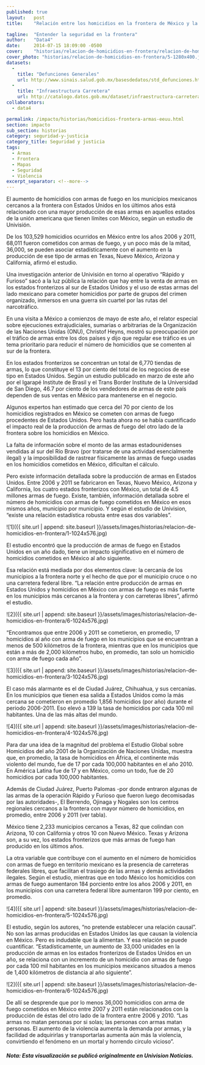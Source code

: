 ```yaml
---
published: true
layout:   post
title:    "Relación entre los homicidios en la frontera de México y la producción de armas en EE.UU."

tagline:  "Entender la seguridad en la frontera"
author:   "Data4"
date:     2014-07-15 18:09:00 -0500
cover:    "historias/relacion-de-homicidios-en-frontera/relacion-de-homicidios-en-frontera-cover.jpg"
cover_photo: "historias/relacion-de-homicidios-en-frontera/5-1280x400.jpg"
datasets:
  -
    title: "Defunciones Generales"
    url: http://www.sinais.salud.gob.mx/basesdedatos/std_defunciones.html
  -
    title: "Infraestructura Carretera"
    url: http://catalogo.datos.gob.mx/dataset/infraestructura-carretera
collaborators:
  - data4

permalink: /impacto/historias/homicidios-frontera-armas-eeuu.html
section: impacto
sub_section: historias
category: seguridad-y-justicia
category_title: Seguridad y justicia
tags:
  - Armas
  - Frontera
  - Mapas
  - Seguridad
  - Violencia
excerpt_separator: <!--more-->
---
```


El aumento de homicidios con armas de fuego en los municipios mexicanos cercanos a
la frontera con Estados Unidos en los últimos años está relacionado con una mayor
producción de esas armas en aquellos estados de la unión americana que tienen
límites con México, según un estudio de Univisión.

<!--more-->

De los 103,529 homicidios ocurridos en México entre los años 2006 y 2011, 68,011
fueron cometidos con armas de fuego, y un poco más de la mitad, 36,000, se pueden
asociar estadísticamente con el aumento en la producción de ese tipo de armas en
Texas, Nuevo México, Arizona y California, afirmó el estudio.

Una investigación anterior de Univisión en torno al operativo “Rápido y Furioso” sacó a
la luz pública la relación que hay entre la venta de armas en los estados fronterizos al
sur de Estados Unidos y el uso de estas armas del lado mexicano para cometer
homicidios por parte de grupos del crimen organizado, inmersos en una guerra sin
cuartel por las rutas del narcotráfico.

En una visita a México a comienzos de mayo de este año, el relator especial sobre
ejecuciones extrajudiciales, sumarias o arbitrarias de la Organización de las Naciones
Unidas (ONU), Christof Heyns, mostró su preocupación por el tráfico de armas entre los
dos países y dijo que regular ese tráfico es un tema prioritario para reducir el número
de homicidios que se comenten al sur de la frontera.

En los estados fronterizos se concentran un total de 6,770 tiendas de armas, lo que
constituye el 13 por ciento del total de los negocios de ese tipo en Estados Unidos.
Según un estudio publicado en marzo de este año por el Igarapé Institute de Brasil y el
Trans Border Institute de la Universidad de San Diego, 46.7 por ciento de los
vendedores de armas de este país dependen de sus ventas en México para
mantenerse en el negocio.

Algunos expertos han estimado que cerca del 70 por ciento de los homicidios
registrados en México se cometen con armas de fuego procedentes de Estados
Unidos. Pero hasta ahora no se había cuantificado el impacto real de la producción de
armas de fuego del otro lado de la frontera sobre los homicidios en México.

La falta de información sobre el monto de las armas estadounidenses vendidas al sur
del Río Bravo (por tratarse de una actividad esencialmente ilegal) y la imposibilidad de
rastrear físicamente las armas de fuego usadas en los homicidios cometidos en
México, dificultan el cálculo.

Pero existe información detallada sobre la producción de armas en Estados Unidos.
Entre 2006 y 2011 se fabricaron en Texas, Nuevo México, Arizona y California, los
cuatro estados fronterizos con México, un total de 4.5 millones armas de fuego. Existe, también, información detallada sobre el número de homicidios con armas de fuego
cometidos en México en esos mismos años, municipio por municipio. Y según el
estudio de Univision, “existe una relación estadística robusta entre esas dos variables”.

![1]({{ site.url | append: site.baseurl }}/assets/images/historias/relacion-de-homicidios-en-frontera/1-1024x576.jpg)

El estudio encontró que la producción de armas de fuego en Estados Unidos en un año
dado, tiene un impacto significativo en el número de homicidios cometidos en México al
año siguiente.

Esa relación está mediada por dos elementos clave: la cercanía de los municipios a la
frontera norte y el hecho de que por el municipio cruce o no una carretera federal libre.
“La relación entre producción de armas en Estados Unidos y homicidios en México con
armas de fuego es más fuerte en los municipios más cercanos a la frontera y con
carreteras libres”, afirmó el estudio.

![2]({{ site.url | append: site.baseurl }}/assets/images/historias/relacion-de-homicidios-en-frontera/6-1024x576.jpg)

“Encontramos que entre 2006 y 2011 se cometieron, en promedio, 17 homicidios al año
con arma de fuego en los municipios que se encuentran a menos de 500 kilómetros de
la frontera, mientras que en los municipios que están a más de 2,000 kilómetros hubo,
en promedio, tan solo un homicidio con arma de fuego cada año”.

![3]({{ site.url | append: site.baseurl }}/assets/images/historias/relacion-de-homicidios-en-frontera/3-1024x576.jpg)

El caso más alarmante es el de Ciudad Juárez, Chihuahua, y sus cercanías. En los
municipios que tienen esa salida a Estados Unidos como la más cercana se cometieron
en promedio 1,856 homicidios (por año) durante el periodo 2006-2011. Eso elevó a 139
la tasa de homicidios por cada 100 mil habitantes. Una de las más altas del mundo.

![4]({{ site.url | append: site.baseurl }}/assets/images/historias/relacion-de-homicidios-en-frontera/4-1024x576.jpg)

Para dar una idea de la magnitud del problema el Estudio Global sobre Homicidios del
año 2001 de la Organización de Naciones Unidas, muestra que, en promedio, la tasa
de homicidios en África, el continente más violento del mundo, fue de 17 por cada
100,000 habitantes en el año 2010. En América Latina fue de 17 y en México, como un
todo, fue de 20 homicidios por cada 100,000 habitantes.

Además de Ciudad Juárez, Puerto Palomas -por donde entraron algunas de las armas
de la operación Rápido y Furioso que fueron luego decomisadas por las autoridades-,
El Berrendo, Ojinaga y Nogales son los centros regionales cercanos a la frontera con
mayor número de homicidios, en promedio, entre 2006 y 2011 (ver tabla).

México tiene 2,233 municipios cercanos a Texas, 82 que colindan con Arizona, 10 con
California y otros 10 con Nuevo México. Texas y Arizona son, a su vez, los estados
fronterizos que más armas de fuego han producido en los últimos años.

La otra variable que contribuye con el aumento en el número de homicidios con armas
de fuego en territorio mexicano es la presencia de carreteras federales libres, que
facilitan el trasiego de las armas y demás actividades ilegales. Según el estudio, mientras que en todo México los homicidios con armas de fuego aumentaron 184 porciento entre los años 2006 y 2011, en los municipios con una carretera federal libre
aumentaron 199 por ciento, en promedio.

![4]({{ site.url | append: site.baseurl }}/assets/images/historias/relacion-de-homicidios-en-frontera/5-1024x576.jpg)

El estudio, según los autores, “no pretende establecer una relación causal”. No son las
armas producidas en Estados Unidos las que causan la violencia en México. Pero es
indudable que la alimentan. Y esa relación se puede cuantificar. “Estadísticamente, un
aumento de 33,000 unidades en la producción de armas en los estados fronterizos de
Estados Unidos en un año, se relaciona con un incremento de un homicidio con armas
de fuego por cada 100 mil habitantes en los municipios mexicanos situados a menos de
1,400 kilómetros de distancia al año siguiente”.

![2]({{ site.url | append: site.baseurl }}/assets/images/historias/relacion-de-homicidios-en-frontera/6-1024x576.jpg)

De allí se desprende que por lo menos 36,000 homicidios con arma de fuego cometidos
en México entre 2007 y 2011 están relacionados con la producción de éstas del otro
lado de la frontera entre 2006 y 2010. “Las armas no matan personas por si solas; las
personas con armas matan personas. El aumento de la violencia aumenta la demanda
por armas, y la facilidad de adquirirlas y transportarlas aumenta aún más la violencia,
convirtiendo el fenómeno en un mortal y horrendo circulo vicioso”.

##### Nota: Esta visualización se publicó originalmente en Univision Noticias.
